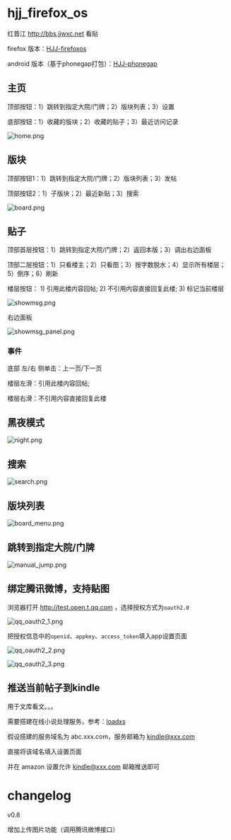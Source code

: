 hjj_firefox_os
==============

红晋江 http://bbs.jjwxc.net 看贴

firefox 版本：[HJJ-firefoxos](https://marketplace.firefox.com/app/hjj/)

android 版本（基于phonegap打包）：[HJJ-phonegap](https://build.phonegap.com/apps/1033213/share)

## 主页

顶部按钮：1）跳转到指定大院/门牌；2）版块列表；3）设置

底部按钮：1）收藏的版块；2）收藏的贴子；3）最近访问记录

![home.png](home.png)


## 版块

顶部按钮1：1）跳转到指定大院/门牌；2）版块列表；3）发帖

顶部按钮2：1）子版块；2）最近新贴；3）搜索

![board.png](board.png)

## 贴子

顶部首层按钮：1）跳转到指定大院/门牌；2）返回本版；3）调出右边面板

顶部二层按钮：1）只看楼主；2）只看图；3）按字数脱水；4）显示所有楼层；5）倒序；6）刷新

楼层按钮： 1) 引用此楼内容回帖; 2) 不引用内容直接回复此楼; 3) 标记当前楼层

![showmsg.png](showmsg.png)

右边面板

![showmsg_panel.png](showmsg_panel.png)

### 事件

底部 左/右 侧单击：上一页/下一页

楼层左滑：引用此楼内容回帖; 

楼层右滑：不引用内容直接回复此楼

## 黑夜模式

![night.png](night.png)

## 搜索

![search.png](search.png)

## 版块列表

![board_menu.png](board_menu.png)

## 跳转到指定大院/门牌

![manual_jump.png](manual_jump.png)

## 绑定腾讯微博，支持贴图

浏览器打开 http://test.open.t.qq.com ，选择授权方式为``oauth2.0``

![qq_oauth2_1.png](qq_oauth2_1.png)

把授权信息中的``openid``、``appkey``、``access_token``填入app设置页面

![qq_oauth2_2.png](qq_oauth2_2.png)

![qq_oauth2_3.png](qq_oauth2_3.png)

## 推送当前帖子到kindle

用于文库看文。。。

需要搭建在线小说处理服务，参考：[loadxs](https://github.com/abbypan/loadxs)

假设搭建的服务域名为 abc.xxx.com，服务邮箱为 kindle@xxx.com

直接将该域名填入设置页面

并在 amazon 设置允许  kindle@xxx.com 邮箱推送即可

# changelog

v0.8 

增加上传图片功能（调用腾讯微博接口）


